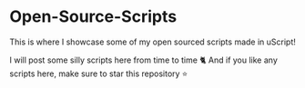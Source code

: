 # Open-Source-Scripts

This is where I showcase some of my open sourced scripts made in uScript!

I will post some silly scripts here from time to time 🐈
And if you like any scripts here, make sure to star this repository ⭐

